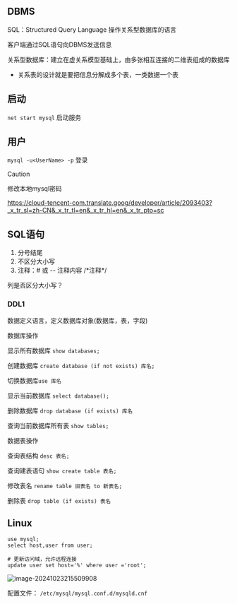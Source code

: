 ## DBMS

SQL：Structured Query Language 操作关系型数据库的语言

客户端通过SQL语句向DBMS发送信息

关系型数据库：建立在虚关系模型基础上，由多张相互连接的二维表组成的数据库

- 关系表的设计就是要把信息分解成多个表，一类数据一个表

## 启动

`net start mysql` 启动服务

## 用户

`mysql -u<UserName> -p` 登录

> [!caution]
>
> 修改本地mysql密码
>
> https://cloud-tencent-com.translate.goog/developer/article/2093403?_x_tr_sl=zh-CN&_x_tr_tl=en&_x_tr_hl=en&_x_tr_pto=sc

## SQL语句

1. 分号结尾
2. 不区分大小写
3. 注释：# 或 -- 注释内容 /\*注释\*/

列是否区分大小写？

### DDL1

数据定义语言，定义数据库对象(数据库，表，字段)

数据库操作

 显示所有数据库 `show databases;`

创建数据库 `create database (if not exists) 库名;`

切换数据库`use 库名`

显示当前数据库 `select database();` 

删除数据库 `drop database (if exists) 库名`

查询当前数据库所有表 `show tables;`



数据表操作

查询表结构 `desc 表名;`

查询建表语句 `show create table 表名;`

修改表名 `rename table 旧表名 to 新表名;`

删除表 `drop table (if exists) 表名`

## Linux

```shell
use mysql;
select host,user from user;

# 更新访问域，允许远程连接
update user set host='%' where user ='root';
```

![image-20241023215509908](./images/image-20241023215509908.png)

配置文件： `/etc/mysql/mysql.conf.d/mysqld.cnf`

